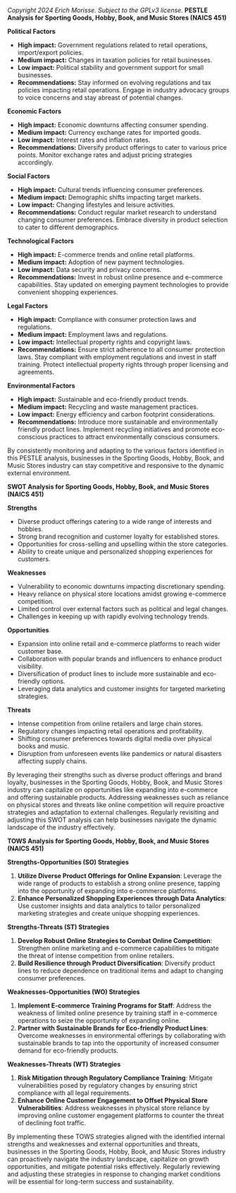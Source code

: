 *Copyright 2024 Erich Morisse.  Subject to the GPLv3 license.*
**PESTLE Analysis for Sporting Goods, Hobby, Book, and Music Stores (NAICS 451)**

**Political Factors**
- **High impact:** Government regulations related to retail operations, import/export policies.
- **Medium impact:** Changes in taxation policies for retail businesses.
- **Low impact:** Political stability and government support for small businesses.
- **Recommendations:** Stay informed on evolving regulations and tax policies impacting retail operations. Engage in industry advocacy groups to voice concerns and stay abreast of potential changes.

**Economic Factors**
- **High impact:** Economic downturns affecting consumer spending.
- **Medium impact:** Currency exchange rates for imported goods.
- **Low impact:** Interest rates and inflation rates.
- **Recommendations:** Diversify product offerings to cater to various price points. Monitor exchange rates and adjust pricing strategies accordingly.

**Social Factors**
- **High impact:** Cultural trends influencing consumer preferences.
- **Medium impact:** Demographic shifts impacting target markets.
- **Low impact:** Changing lifestyles and leisure activities.
- **Recommendations:** Conduct regular market research to understand changing consumer preferences. Embrace diversity in product selection to cater to different demographics.

**Technological Factors**
- **High impact:** E-commerce trends and online retail platforms.
- **Medium impact:** Adoption of new payment technologies.
- **Low impact:** Data security and privacy concerns.
- **Recommendations:** Invest in robust online presence and e-commerce capabilities. Stay updated on emerging payment technologies to provide convenient shopping experiences.

**Legal Factors**
- **High impact:** Compliance with consumer protection laws and regulations.
- **Medium impact:** Employment laws and regulations.
- **Low impact:** Intellectual property rights and copyright laws.
- **Recommendations:** Ensure strict adherence to all consumer protection laws. Stay compliant with employment regulations and invest in staff training. Protect intellectual property rights through proper licensing and agreements.

**Environmental Factors**
- **High impact:** Sustainable and eco-friendly product trends.
- **Medium impact:** Recycling and waste management practices.
- **Low impact:** Energy efficiency and carbon footprint considerations.
- **Recommendations:** Introduce more sustainable and environmentally friendly product lines. Implement recycling initiatives and promote eco-conscious practices to attract environmentally conscious consumers.

By consistently monitoring and adapting to the various factors identified in this PESTLE analysis, businesses in the Sporting Goods, Hobby, Book, and Music Stores industry can stay competitive and responsive to the dynamic external environment.

**SWOT Analysis for Sporting Goods, Hobby, Book, and Music Stores (NAICS 451)**

**Strengths**
- Diverse product offerings catering to a wide range of interests and hobbies.
- Strong brand recognition and customer loyalty for established stores.
- Opportunities for cross-selling and upselling within the store categories.
- Ability to create unique and personalized shopping experiences for customers.

**Weaknesses**
- Vulnerability to economic downturns impacting discretionary spending.
- Heavy reliance on physical store locations amidst growing e-commerce competition.
- Limited control over external factors such as political and legal changes.
- Challenges in keeping up with rapidly evolving technology trends.

**Opportunities**
- Expansion into online retail and e-commerce platforms to reach wider customer base.
- Collaboration with popular brands and influencers to enhance product visibility.
- Diversification of product lines to include more sustainable and eco-friendly options.
- Leveraging data analytics and customer insights for targeted marketing strategies.

**Threats**
- Intense competition from online retailers and large chain stores.
- Regulatory changes impacting retail operations and profitability.
- Shifting consumer preferences towards digital media over physical books and music.
- Disruption from unforeseen events like pandemics or natural disasters affecting supply chains.

By leveraging their strengths such as diverse product offerings and brand loyalty, businesses in the Sporting Goods, Hobby, Book, and Music Stores industry can capitalize on opportunities like expanding into e-commerce and offering sustainable products. Addressing weaknesses such as reliance on physical stores and threats like online competition will require proactive strategies and adaptation to external challenges. Regularly revisiting and adjusting this SWOT analysis can help businesses navigate the dynamic landscape of the industry effectively.

**TOWS Analysis for Sporting Goods, Hobby, Book, and Music Stores (NAICS 451)**

**Strengths-Opportunities (SO) Strategies**
1. **Utilize Diverse Product Offerings for Online Expansion**: Leverage the wide range of products to establish a strong online presence, tapping into the opportunity of expanding into e-commerce platforms.
2. **Enhance Personalized Shopping Experiences through Data Analytics**: Use customer insights and data analytics to tailor personalized marketing strategies and create unique shopping experiences.

**Strengths-Threats (ST) Strategies**
1. **Develop Robust Online Strategies to Combat Online Competition**: Strengthen online marketing and e-commerce capabilities to mitigate the threat of intense competition from online retailers.
2. **Build Resilience through Product Diversification**: Diversify product lines to reduce dependence on traditional items and adapt to changing consumer preferences.

**Weaknesses-Opportunities (WO) Strategies**
1. **Implement E-commerce Training Programs for Staff**: Address the weakness of limited online presence by training staff in e-commerce operations to seize the opportunity of expanding online.
2. **Partner with Sustainable Brands for Eco-friendly Product Lines**: Overcome weaknesses in environmental offerings by collaborating with sustainable brands to tap into the opportunity of increased consumer demand for eco-friendly products.

**Weaknesses-Threats (WT) Strategies**
1. **Risk Mitigation through Regulatory Compliance Training**: Mitigate vulnerabilities posed by regulatory changes by ensuring strict compliance with all legal requirements.
2. **Enhance Online Customer Engagement to Offset Physical Store Vulnerabilities**: Address weaknesses in physical store reliance by improving online customer engagement platforms to counter the threat of declining foot traffic.

By implementing these TOWS strategies aligned with the identified internal strengths and weaknesses and external opportunities and threats, businesses in the Sporting Goods, Hobby, Book, and Music Stores industry can proactively navigate the industry landscape, capitalize on growth opportunities, and mitigate potential risks effectively. Regularly reviewing and adjusting these strategies in response to changing market conditions will be essential for long-term success and sustainability.

